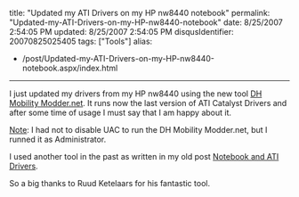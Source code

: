 title: "Updated my ATI Drivers on my HP nw8440 notebook"
permalink: "Updated-my-ATI-Drivers-on-my-HP-nw8440-notebook"
date: 8/25/2007 2:54:05 PM
updated: 8/25/2007 2:54:05 PM
disqusIdentifier: 20070825025405
tags: ["Tools"]
alias:
 - /post/Updated-my-ATI-Drivers-on-my-HP-nw8440-notebook.aspx/index.html
---
I just updated my drivers from my HP nw8440 using the new tool [DH Mobility Modder.net](http://www.driverheaven.net/modtool/). It runs now the last version of ATI Catalyst Drivers and after some time of usage I must say that I am happy about it.

<u>Note</u>: I had not to disable UAC to run the DH Mobility Modder.net, but I runned it as Administrator.
<!-- more -->

I used another tool in the past as written in my old post [Notebook and ATI Drivers](http://weblogs.asp.net/lkempe/archive/2006/11/05/Notebook-and-ATI-Drivers.aspx).

So a big thanks to Ruud Ketelaars for his fantastic tool.
